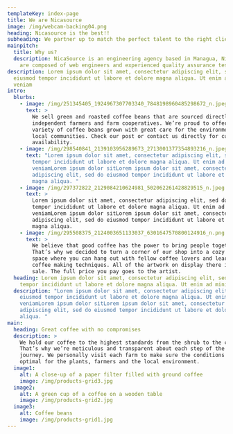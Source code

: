```yaml
---
templateKey: index-page
title: We are Nicasource
image: /img/webcam-backing04.png
heading: Nicasource is the best!!
subheading: We partner up to match the perfect talent to the right clients.
mainpitch:
  title: Why us?
  description: NicaSource is an engineering agency based in Managua, Nicaragua. We
    are composed of web engineers and experienced quality assurance testers.
description: Lorem ipsum dolor sit amet, consectetur adipiscing elit, sed do
  eiusmod tempor incididunt ut labore et dolore magna aliqua. Ut enim ad minim
  veniam
intro:
  blurbs:
    - image: /img/251345405_1924967307703340_7848198960485298672_n.jpeg
      text: >
        We sell green and roasted coffee beans that are sourced directly from
        independent farmers and farm cooperatives. We’re proud to offer a
        variety of coffee beans grown with great care for the environment and
        local communities. Check our post or contact us directly for current
        availability.
    - image: /img/298540841_2139103956289673_2713001377354893216_n.jpeg
      text: "Lorem ipsum dolor sit amet, consectetur adipiscing elit, sed do eiusmod
        tempor incididunt ut labore et dolore magna aliqua. Ut enim ad minim
        veniamLorem ipsum dolor sitLorem ipsum dolor sit amet, consectetur
        adipiscing elit, sed do eiusmod tempor incididunt ut labore et dolore
        magna aliqua. "
    - image: /img/297372822_2129084210624981_502062261428829515_n.jpeg
      text: >
        Lorem ipsum dolor sit amet, consectetur adipiscing elit, sed do eiusmod
        tempor incididunt ut labore et dolore magna aliqua. Ut enim ad minim
        veniamLorem ipsum dolor sitLorem ipsum dolor sit amet, consectetur
        adipiscing elit, sed do eiusmod tempor incididunt ut labore et dolore
        magna aliqua. 
    - image: /img/295508375_2124003651133037_6301647570800124916_n.png
      text: >
        We believe that good coffee has the power to bring people together.
        That’s why we decided to turn a corner of our shop into a cozy meeting
        space where you can hang out with fellow coffee lovers and learn about
        coffee making techniques. All of the artwork on display there is for
        sale. The full price you pay goes to the artist.
  heading: Lorem ipsum dolor sit amet, consectetur adipiscing elit, sed do eiusmod
    tempor incididunt ut labore et dolore magna aliqua. Ut enim ad minim veniam
  description: "Lorem ipsum dolor sit amet, consectetur adipiscing elit, sed do
    eiusmod tempor incididunt ut labore et dolore magna aliqua. Ut enim ad minim
    veniamLorem ipsum dolor sitLorem ipsum dolor sit amet, consectetur
    adipiscing elit, sed do eiusmod tempor incididunt ut labore et dolore magna
    aliqua. "
main:
  heading: Great coffee with no compromises
  description: >
    We hold our coffee to the highest standards from the shrub to the cup.
    That’s why we’re meticulous and transparent about each step of the coffee’s
    journey. We personally visit each farm to make sure the conditions are
    optimal for the plants, farmers and the local environment.
  image1:
    alt: A close-up of a paper filter filled with ground coffee
    image: /img/products-grid3.jpg
  image2:
    alt: A green cup of a coffee on a wooden table
    image: /img/products-grid2.jpg
  image3:
    alt: Coffee beans
    image: /img/products-grid1.jpg
---
```

